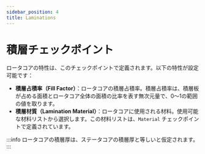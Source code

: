 ```yaml
---
sidebar_position: 4
title: Laminations
---
```

# 積層チェックポイント
ロータコアの特性は、このチェックポイントで定義されます。以下の特性が設定可能です：

- **積層占積率（Fill Factor）**：ロータコアの積層占積率。積層占積率は、積層板が占める面積とロータコア全体の面積の比率を表す無次元量で、0〜1の範囲の値を取ります。
- **積層材質（Lamination Material）**：ロータコアに使用される材料。使用可能な材料リストから選択します。この材料リストは、`Material` チェックポイントで定義されています。

:::info
ロータコアの積層厚は、ステータコアの積層厚と等しいと仮定されます。
:::
